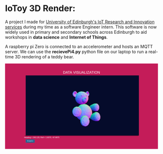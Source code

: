 # IoToy 3D Render:

A project I made for [University of Edinburgh's IoT Research and Innovation services](http://iot.ed.ac.uk/) during my time as a software Engineer intern. This software is now widely used in primary and secondary schools across Edinburgh to aid workshops in **data science** and **Internet of Things**.

A raspberry pi Zero is connected to an accelerometer and hosts an MQTT server. We can use the **recievePi4.py** python file on our laptop to run a real-time 3D rendering of a teddy bear.

![Screenshot of teddy bear](screenshot-teddy.png)
